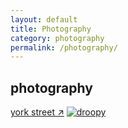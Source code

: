 ```yaml
---
layout: default
title: Photography 
category: photography
permalink: /photography/
---
```


## photography

[york street &#8599;](/photography/yorkstreet)
[![droopy](/assets/galleries/yorkstreet/droopy.jpg)](/photography/yorkstreet)

